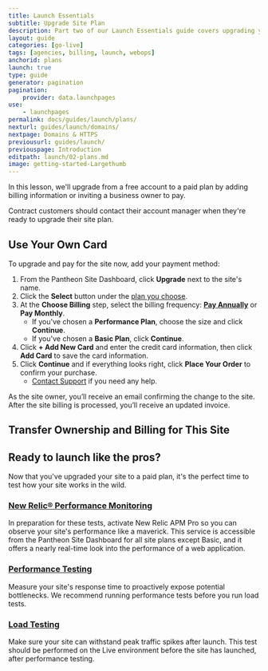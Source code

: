 ```yaml
---
title: Launch Essentials
subtitle: Upgrade Site Plan
description: Part two of our Launch Essentials guide covers upgrading your site to the proper plan to cover your needs.
layout: guide
categories: [go-live]
tags: [agencies, billing, launch, webops]
anchorid: plans
launch: true
type: guide
generator: pagination
pagination:
    provider: data.launchpages
use:
    - launchpages
permalink: docs/guides/launch/plans/
nexturl: guides/launch/domains/
nextpage: Domains & HTTPS
previousurl: guides/launch/
previouspage: Introduction
editpath: launch/02-plans.md
image: getting-started-Largethumb
---
```


In this lesson, we'll upgrade from a free account to a paid plan by adding billing information or inviting a business owner to pay.

Contract customers should contact their account manager when they're ready to upgrade their site plan.

## Use Your Own Card

To upgrade and pay for the site now, add your payment method:

1. From the Pantheon Site Dashboard, click **Upgrade** next to the site's name.
1. Click the **Select** button under the [plan you choose](https://pantheon.io/pricing/).
1. At the **Choose Billing** step, select the billing frequency: [**Pay Annually**](/annual-billing) or **Pay Monthly**.
   - If you've chosen a **Performance Plan**, choose the size and click **Continue**.
   - If you've chosen a **Basic Plan**, click **Continue**.
1. Click **+ Add New Card** and enter the credit card information, then click **Add Card** to save the card information.
1. Click **Continue** and if everything looks right, click **Place Your Order** to confirm your purchase.
   - [Contact Support](/support) if you need any help.

As the site owner, you’ll receive an email confirming the change to the site. After the site billing is processed, you’ll receive an updated invoice.

## Transfer Ownership and Billing for This Site

<Partial file="transfer-ownership-billing-intro.md" />

<Partial file="transfer-ownership-billing-steps.md" />

<Accordion title="Level Up: Load and Performance Tests (Optional)" id="host-specific1" icon="graduation-cap">

## Ready to launch like the pros?

Now that you've upgraded your site to a paid plan, it's the perfect time to test how your site works in the wild.

### [New Relic&reg; Performance Monitoring](/new-relic/#activate-new-relic-apm-pro)

In preparation for these tests, activate New Relic APM Pro so you can observe your site's performance like a maverick. This service is accessible from the Pantheon Site Dashboard for all site plans except Basic, and it offers a nearly real-time look into the performance of a web application.

### [Performance Testing](/load-and-performance-testing/#performance-testing)

Measure your site's response time to proactively expose potential bottlenecks. We recommend running performance tests before you run load tests.

### [Load Testing](/load-and-performance-testing/#load-testing)

Make sure your site can withstand peak traffic spikes after launch. This test should be performed on the Live environment before the site has launched, after performance testing.

</Accordion>
